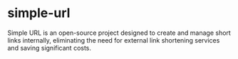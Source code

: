 # simple-url
Simple URL is an open-source project designed to create and manage short links internally, eliminating the need for external link shortening services and saving significant costs.
